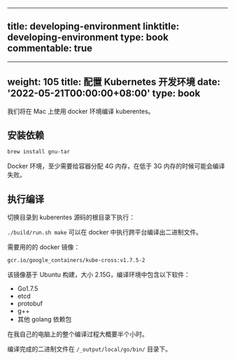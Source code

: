 
---
title: developing-environment
linktitle: developing-environment
type: book
commentable: true
---

---
weight: 105
title: 配置 Kubernetes 开发环境
date: '2022-05-21T00:00:00+08:00'
type: book
---

我们将在 Mac 上使用 docker 环境编译 kuberentes。

## 安装依赖

```bash
brew install gnu-tar
```

Docker 环境，至少需要给容器分配 4G 内存，在低于 3G 内存的时候可能会编译失败。

## 执行编译

切换目录到 kuberentes 源码的根目录下执行：

`./build/run.sh make` 可以在 docker 中执行跨平台编译出二进制文件。

需要用的的 docker 镜像：

```bash
gcr.io/google_containers/kube-cross:v1.7.5-2
```

该镜像基于 Ubuntu 构建，大小 2.15G，编译环境中包含以下软件：

- Go1.7.5
- etcd
- protobuf
- g++
- 其他 golang 依赖包

在我自己的电脑上的整个编译过程大概要半个小时。

编译完成的二进制文件在 `/_output/local/go/bin/` 目录下。

    